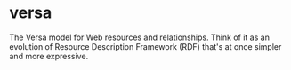 versa
=====

The Versa model for Web resources and relationships. Think of it as an evolution of Resource Description Framework (RDF) that's at once simpler and more expressive.
